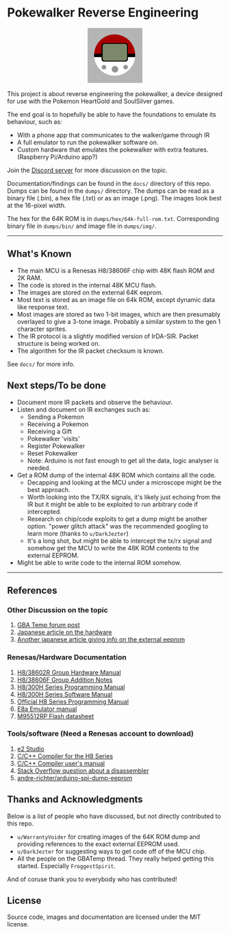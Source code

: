 # Pokewalker Reverse Engineering

<div style="text-align:center">
<img src="./pics/logo.png" width="128" >
</div>

This project is about reverse engineering the pokewalker, a device designed for use with the Pokemon HeartGold and SoulSilver games.

The end goal is to hopefully be able to have the foundations to emulate its behaviour, such as:
- With a phone app that communicates to the walker/game through IR
- A full emulator to run the pokewalker software on.
- Custom hardware that emulates the pokewalker with extra features. (Raspberry Pi/Arduino app?)

Join the [Discord server](https://discord.gg/ymbTMsS) for more discussion on the topic.

Documentation/findings can be found in the `docs/` directory of this repo.
Dumps can be found in the `dumps/` directory.
The dumps can be read as a binary file (.bin), a hex file (.txt) or as an image (.png).
The images look best at the 16-pixel width.

The hex for the 64K ROM is in `dumps/hex/64k-full-rom.txt`.
Corresponding binary file in `dumps/bin/` and image file in `dumps/img/`.

----

## What's Known
- The main MCU is a Renesas H8/38606F chip with 48K flash ROM and 2K RAM.
- The code is stored in the internal 48K MCU flash.
- The images are stored on the external 64K eeprom.
- Most text is stored as an image file on 64k ROM, except dynamic data like response text.
- Most images are stored as two 1-bit images, which are then presumably overlayed to give a 3-tone image. Probably a similar system to the gen 1 character sprites.
- The IR protocol is a slightly modified version of IrDA-SIR. Packet structure is being worked on.
- The algorithm for the IR packet checksum is known.

See `docs/` for more info.

## Next steps/To be done
- Document more IR packets and observe the behaviour.
- Listen and document on IR exchanges such as:
	- Sending a Pokemon
	- Receiving a Pokemon
	- Receiving a Gift
	- Pokewalker 'visits'
	- Register Pokewalker
	- Reset Pokewalker
	- Note: Arduino is not fast enough to get all the data, logic analyser is needed.
- Get a ROM dump of the internal 48K ROM which contains all the code.
	- Decapping and looking at the MCU under a microscope might be the best approach.
	- Worth looking into the TX/RX signals, it's likely just echoing from the IR but it might be able to be exploited to run arbitrary code if intercepted.
	- Research on chip/code exploits to get a dump might be another option. "power glitch attack" was the recommended googling to learn more (thanks to `u/DarkJezter`)
	- It's a long shot, but might be able to intercept the tx/rx signal and somehow get the MCU to write the 48K ROM contents to the external EEPROM.
- Might be able to write code to the internal ROM somehow.

----

## References 

### Other Discussion on the topic
1. [GBA Temp forum post](https://gbatemp.net/threads/pokewalker-hacking.419462/)
2. [Japanese article on the hardware](http://nds.jpn.org/pokegs/pokew.html)
3. [Another japanese article giving info on the external eeprom](https://wandoli.blogspot.com/2013/01/blog-post.html)

### Renesas/Hardware Documentation
1. [H8/38602R Group Hardware Manual](https://pdf1.alldatasheet.com/datasheet-pdf/view/249752/RENESAS/H838600R.html)
2. [H8/38606F Group Addition Notes](https://www.renesas.com/br/ja/doc/products/mpumcu/tu/001/tnh8a414ae.pdf)
3. [H8/300H Series Programming Manual](https://cdn.hackaday.io/files/12686542757824/PrgMnl.pdf)
4. [H8/300H Series Software Manual](https://www.renesas.com/us/en/doc/products/mpumcu/001/rej09b0213_h8300h.pdf)
5. [Official H8 Series Programming Manual](https://www.renesas.com/cn/en/doc/products/mpumcu/001/e602025_h8300.pdf)
6. [E8a Emulator manual](https://www.renesas.com/br/ja/doc/products/tool/doc/001/r20ut0637ej0300_h8300h_slp.pdf)
7. [M95512RP Flash datasheet](https://pdf1.alldatasheet.com/datasheet-pdf/view/245987/STMICROELECTRONICS/M95512RMN3P.html)


### Tools/software (Need a Renesas account to download)
1. [e2 Studio](https://www.renesas.com/eu/en/software/D4001318.html)
2. [C/C++ Compiler for the H8 Series](https://www.renesas.com/us/en/products/software-tools/tools/compiler-assembler/compiler-package-for-h8sx-h8s-h8-family.html#downloads)
3. [C/C++ Compiler user's manual](https://www.renesas.com/us/en/doc/products/tool/002/rej10j2039_r0c40008xsw07rum.pdf)
4. [Stack Overflow question about a disassembler](https://reverseengineering.stackexchange.com/questions/1684/are-there-any-free-or-low-cost-disassemblers-for-the-renesas-h8-family-of-proces)
5. [andre-richter/arduino-spi-dump-eeprom](https://github.com/andre-richter/arduino-spi-dump-eeprom)

## Thanks and Acknowledgments
Below is a list of people who have discussed, but not directly contributed to this repo.
- `u/WarrantyVoider` for creating images of the 64K ROM dump and providing references to the exact external EEPROM used.
- `u/DarkJezter` for suggesting ways to get code off of the MCU chip.
- All the people on the GBATemp thread. They really helped getting this started. Especially `FroggestSpirit`.

And of coruse thank you to everybody who has contributed!

## License

Source code, images and documentation are licensed under the MIT license.
